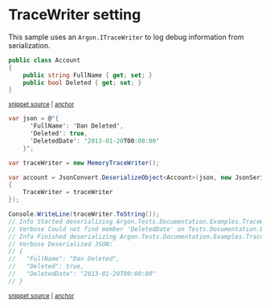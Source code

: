 # TraceWriter setting

This sample uses an `Argon.ITraceWriter` to log debug information from serialization.

<!-- snippet: TraceWriterTypes -->
<a id='snippet-tracewritertypes'></a>
```cs
public class Account
{
    public string FullName { get; set; }
    public bool Deleted { get; set; }
}
```
<sup><a href='/src/Tests/Documentation/Samples/Serializer/TraceWriter.cs#L7-L15' title='Snippet source file'>snippet source</a> | <a href='#snippet-tracewritertypes' title='Start of snippet'>anchor</a></sup>
<!-- endSnippet -->

<!-- snippet: TraceWriterUsage -->
<a id='snippet-tracewriterusage'></a>
```cs
var json = @"{
      'FullName': 'Dan Deleted',
      'Deleted': true,
      'DeletedDate': '2013-01-20T00:00:00'
    }";

var traceWriter = new MemoryTraceWriter();

var account = JsonConvert.DeserializeObject<Account>(json, new JsonSerializerSettings
{
    TraceWriter = traceWriter
});

Console.WriteLine(traceWriter.ToString());
// Info Started deserializing Argon.Tests.Documentation.Examples.TraceWriter+Account. Path 'FullName', line 2, position 20.
// Verbose Could not find member 'DeletedDate' on Tests.Documentation.Examples.TraceWriter+Account. Path 'DeletedDate', line 4, position 23.
// Info Finished deserializing Argon.Tests.Documentation.Examples.TraceWriter+Account. Path '', line 5, position 8.
// Verbose Deserialized JSON:
// {
//   "FullName": "Dan Deleted",
//   "Deleted": true,
//   "DeletedDate": "2013-01-20T00:00:00"
// }
```
<sup><a href='/src/Tests/Documentation/Samples/Serializer/TraceWriter.cs#L20-L46' title='Snippet source file'>snippet source</a> | <a href='#snippet-tracewriterusage' title='Start of snippet'>anchor</a></sup>
<!-- endSnippet -->
